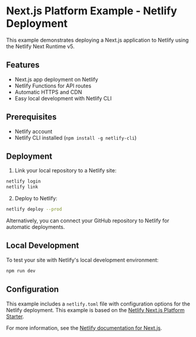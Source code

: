# Next.js Platform Example - Netlify Deployment

This example demonstrates deploying a Next.js application to Netlify using the Netlify Next Runtime v5.

## Features

- Next.js app deployment on Netlify
- Netlify Functions for API routes
- Automatic HTTPS and CDN
- Easy local development with Netlify CLI

## Prerequisites

- Netlify account
- Netlify CLI installed (`npm install -g netlify-cli`)

## Deployment

1. Link your local repository to a Netlify site:

```bash
netlify login
netlify link
```

2. Deploy to Netlify:

```bash
netlify deploy --prod
```

Alternatively, you can connect your GitHub repository to Netlify for automatic deployments.

## Local Development

To test your site with Netlify's local development environment:

```bash
npm run dev
```

## Configuration

This example includes a `netlify.toml` file with configuration options for the Netlify deployment. This example is based on the [Netlify Next.js Platform Starter](https://github.com/netlify-templates/next-platform-starter).

For more information, see the [Netlify documentation for Next.js](https://docs.netlify.com/frameworks/next-js/overview/).
